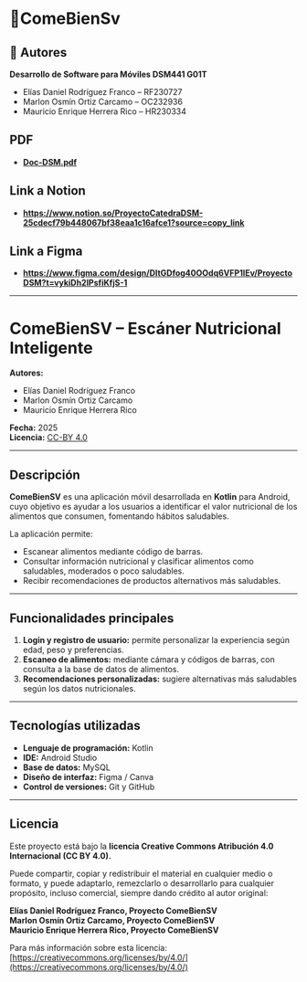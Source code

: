 # 📌ComeBienSv

## 👤 Autores
 **Desarrollo de Software para Móviles DSM441 G01T**
- Elías Daniel Rodríguez Franco – RF230727
- Marlon Osmín Ortiz Carcamo – OC232936  
- Mauricio Enrique Herrera Rico – HR230334

## PDF

- **[Doc-DSM.pdf](https://github.com/user-attachments/files/22000843/Doc-DSM.pdf)**

## Link a Notion

- **https://www.notion.so/ProyectoCatedraDSM-25cdecf79b448067bf38eaa1c16afce1?source=copy_link**

## Link a Figma

- **https://www.figma.com/design/DItGDfog40OOdq6VFP1lEv/ProyectoDSM?t=vykiDh2IPsfiKfjS-1**

---

# ComeBienSV – Escáner Nutricional Inteligente

**Autores:**
- Elías Daniel Rodríguez Franco 
- Marlon Osmín Ortiz Carcamo  
- Mauricio Enrique Herrera Rico
  
**Fecha:** 2025  
**Licencia:** [CC-BY 4.0](https://creativecommons.org/licenses/by/4.0/)

---

## Descripción
**ComeBienSV** es una aplicación móvil desarrollada en **Kotlin** para Android, cuyo objetivo es ayudar a los usuarios a identificar el valor nutricional de los alimentos que consumen, fomentando hábitos saludables.  

La aplicación permite:  
- Escanear alimentos mediante código de barras.  
- Consultar información nutricional y clasificar alimentos como saludables, moderados o poco saludables.  
- Recibir recomendaciones de productos alternativos más saludables.  

---

## Funcionalidades principales
1. **Login y registro de usuario:** permite personalizar la experiencia según edad, peso y preferencias.  
2. **Escaneo de alimentos:** mediante cámara y códigos de barras, con consulta a la base de datos de alimentos.   
3. **Recomendaciones personalizadas:** sugiere alternativas más saludables según los datos nutricionales.  

---

## Tecnologías utilizadas
- **Lenguaje de programación:** Kotlin  
- **IDE:** Android Studio  
- **Base de datos:** MySQL  
- **Diseño de interfaz:** Figma / Canva  
- **Control de versiones:** Git y GitHub  

---

## Licencia
Este proyecto está bajo la **licencia Creative Commons Atribución 4.0 Internacional (CC BY 4.0).**  

Puede compartir, copiar y redistribuir el material en cualquier medio o formato, y puede adaptarlo, remezclarlo o desarrollarlo para cualquier propósito, incluso comercial, siempre dando crédito al autor original:

**Elías Daniel Rodríguez Franco, Proyecto ComeBienSV**  
**Marlon Osmín Ortiz Carcamo, Proyecto ComeBienSV**  
**Mauricio Enrique Herrera Rico, Proyecto ComeBienSV**

Para más información sobre esta licencia: [https://creativecommons.org/licenses/by/4.0/](https://creativecommons.org/licenses/by/4.0/)

